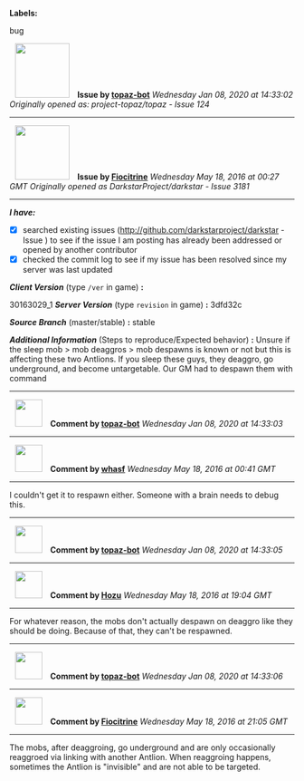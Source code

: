 **Labels:**

bug



<a href="https://github.com/topaz-bot"><img src="https://avatars3.githubusercontent.com/u/59651103?v=4" width="96" height="96" hspace="10"></img></a> **Issue by [topaz-bot](https://github.com/topaz-bot)**
_Wednesday Jan 08, 2020 at 14:33:02_
_Originally opened as: project-topaz/topaz - Issue 124_

----

<a href="https://github.com/Fiocitrine"><img src="https://avatars1.githubusercontent.com/u/7704601?v=4"  width="96" height="96" hspace="10"></img></a> **Issue by [Fiocitrine](https://github.com/Fiocitrine)**
_Wednesday May 18, 2016 at 00:27 GMT_
_Originally opened as DarkstarProject/darkstar - Issue 3181_

----

<!-- remove space and mark with 'x' between [] -->

**_I have:_**
- [x] searched existing issues (http://github.com/darkstarproject/darkstar - Issue ) to see if the issue I am posting has already been addressed or opened by another contributor
- [x] checked the commit log to see if my issue has been resolved since my server was last updated

<!-- Issues will be closed without being looked into if the following information is missing (unless its not applicable). -->

**_Client Version_** (type `/ver` in game) **:**

30163029_1
**_Server Version_** (type `revision` in game) **:**
3dfd32c

**_Source Branch_** (master/stable) **:**
stable

**_Additional Information_** (Steps to reproduce/Expected behavior) **:**
Unsure if the sleep mob > mob deaggros > mob despawns is known or not but this is affecting these two Antlions. If you sleep these guys, they deaggro, go underground, and become untargetable. Our GM had to despawn them with command




----
<a href="https://github.com/topaz-bot"><img src="https://avatars3.githubusercontent.com/u/59651103?v=4" width="48" height="48" hspace="10"></img></a> **Comment by [topaz-bot](https://github.com/topaz-bot)**
_Wednesday Jan 08, 2020 at 14:33:03_

----

<a href="https://github.com/whasf"><img src="https://avatars3.githubusercontent.com/u/6373706?v=4"  width="48" height="48" hspace="10"></img></a> **Comment by [whasf](https://github.com/whasf)**
_Wednesday May 18, 2016 at 00:41 GMT_

----

I couldn't get it to respawn either. Someone with a brain needs to debug this.




----
<a href="https://github.com/topaz-bot"><img src="https://avatars3.githubusercontent.com/u/59651103?v=4" width="48" height="48" hspace="10"></img></a> **Comment by [topaz-bot](https://github.com/topaz-bot)**
_Wednesday Jan 08, 2020 at 14:33:05_

----

<a href="https://github.com/Hozu"><img src="https://avatars3.githubusercontent.com/u/12777366?v=4"  width="48" height="48" hspace="10"></img></a> **Comment by [Hozu](https://github.com/Hozu)**
_Wednesday May 18, 2016 at 19:04 GMT_

----

For whatever reason, the mobs don't actually despawn on deaggro like they should be doing. Because of that, they can't be respawned.




----
<a href="https://github.com/topaz-bot"><img src="https://avatars3.githubusercontent.com/u/59651103?v=4" width="48" height="48" hspace="10"></img></a> **Comment by [topaz-bot](https://github.com/topaz-bot)**
_Wednesday Jan 08, 2020 at 14:33:06_

----

<a href="https://github.com/Fiocitrine"><img src="https://avatars1.githubusercontent.com/u/7704601?v=4"  width="48" height="48" hspace="10"></img></a> **Comment by [Fiocitrine](https://github.com/Fiocitrine)**
_Wednesday May 18, 2016 at 21:05 GMT_

----

The mobs, after deaggroing, go underground and are only occasionally reaggroed via linking with another Antlion. When reaggroing happens, sometimes the Antlion is "invisible" and are not able to be targeted. 


